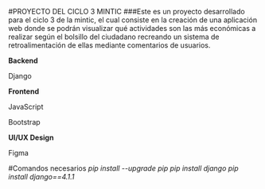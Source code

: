 #PROYECTO DEL CICLO 3 MINTIC
###Este es un proyecto desarrollado para el ciclo 3 de la mintic, el cual consiste en la creación de una aplicación web donde se podrán visualizar qué actividades son las más económicas a realizar según el bolsillo del ciudadano recreando un sistema de retroalimentación de ellas mediante comentarios de usuarios.

**Backend**
<p>Django</p>

**Frontend**
<p>JavaScript</p>
<p>Bootstrap</p>

**UI/UX Design**
<p>Figma</p>

#Comandos necesarios
*pip install --upgrade pip* 
*pip install django*
*pip install django==4.1.1*